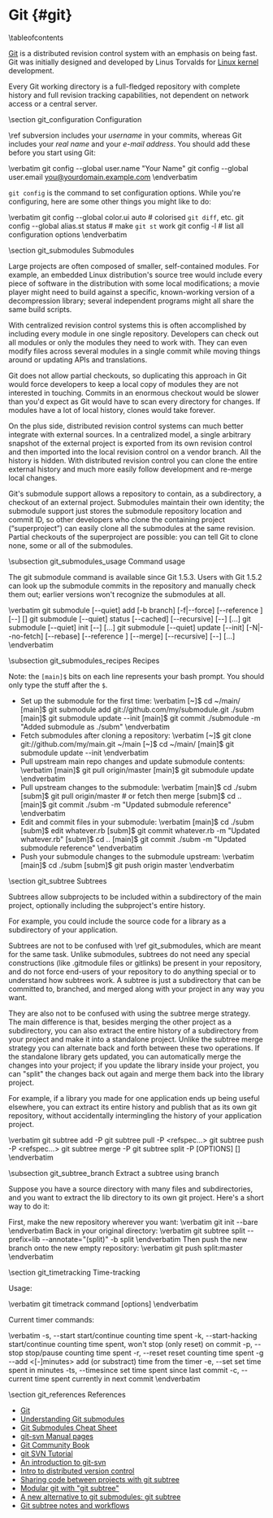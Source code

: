 Git    {#git}
===

\tableofcontents

[Git](http://www.git-scm.com) is a distributed revision control system with an
emphasis on being fast. Git was initially designed and developed by Linus Torvalds
for [Linux kernel](http://www.kernel.org) development.

Every Git working directory is a full-fledged repository with complete history
and full revision tracking capabilities, not dependent on network access or a
central server.

\section git_configuration Configuration

\ref subversion includes your _username_ in your commits, whereas Git includes
your _real name_ and your _e-mail address_. You should add these before you
start using Git:

\verbatim
git config --global user.name "Your Name"
git config --global user.email you@yourdomain.example.com
\endverbatim

`git config` is the command to set configuration options. While you're
configuring, here are some other things you might like to do:

\verbatim
git config --global color.ui auto    # colorised `git diff`, etc.
git config --global alias.st status  # make `git st` work
git config -l                        # list all configuration options
\endverbatim

\section git_submodules Submodules

Large projects are often composed of smaller, self-contained modules. For
example, an embedded Linux distribution's source tree would include every
piece of software in the distribution with some local modifications; a movie
player might need to build against a specific, known-working version of a
decompression library; several independent programs might all share the same
build scripts.

With centralized revision control systems this is often accomplished by including
every module in one single repository. Developers can check out all modules or
only the modules they need to work with. They can even modify files across several
modules in a single commit while moving things around or updating APIs and
translations.

Git does not allow partial checkouts, so duplicating this approach in Git would
force developers to keep a local copy of modules they are not interested in
touching. Commits in an enormous checkout would be slower than you'd expect as
Git would have to scan every directory for changes. If modules have a lot of
local history, clones would take forever.

On the plus side, distributed revision control systems can much better integrate
with external sources. In a centralized model, a single arbitrary snapshot of
the external project is exported from its own revision control and then imported
into the local revision control on a vendor branch. All the history is hidden.
With distributed revision control you can clone the entire external history and
much more easily follow development and re-merge local changes.

Git's submodule support allows a repository to contain, as a subdirectory, a checkout of an external project. Submodules maintain their own identity; the submodule support just stores the submodule repository location and commit ID, so other developers who clone the containing project (“superproject”) can easily clone all the submodules at the same revision. Partial checkouts of the superproject are possible: you can tell Git to clone none, some or all of the submodules.

\subsection git_submodules_usage Command usage

The git submodule command is available since Git 1.5.3. Users with Git 1.5.2 can look up the submodule commits in the repository and manually check them out; earlier versions won't recognize the submodules at all.

\verbatim
  git submodule [--quiet] add [-b branch] [-f|--force]
                [--reference <repository>] [--] <repository> [<path>]
  git submodule [--quiet] status [--cached] [--recursive] [--] [<path>...]
  git submodule [--quiet] init [--] [<path>...]
  git submodule [--quiet] update [--init] [-N|--no-fetch] [--rebase]
                [--reference <repository>] [--merge] [--recursive] [--] [<path>...]
\endverbatim

\subsection git_submodules_recipes Recipes

Note: the `[main]$` bits on each line represents your bash prompt. You should
only type the stuff after the `$`.

 * Set up the submodule for the first time:
\verbatim
 [~]$  cd ~/main/
 [main]$  git submodule add git://github.com/my/submodule.git ./subm
 [main]$  git submodule update --init
 [main]$  git commit ./submodule -m "Added submodule as ./subm"
\endverbatim
 * Fetch submodules after cloning a repository:
\verbatim
 [~]$  git clone git://github.com/my/main.git ~/main
 [~]$  cd ~/main/
 [main]$  git submodule update --init
\endverbatim
 * Pull upstream main repo changes and update submodule contents:
\verbatim
 [main]$  git pull origin/master
 [main]$  git submodule update
\endverbatim
 * Pull upstream changes to the submodule:
\verbatim
 [main]$  cd ./subm
 [subm]$  git pull origin/master   # or fetch then merge
 [subm]$  cd ..
 [main]$  git commit ./subm -m "Updated submodule reference"
\endverbatim
 * Edit and commit files in your submodule:
\verbatim
 [main]$  cd ./subm
 [subm]$  edit whatever.rb
 [subm]$  git commit whatever.rb -m "Updated whatever.rb"
 [subm]$  cd ..
 [main]$  git commit ./subm -m "Updated submodule reference"
\endverbatim
 * Push your submodule changes to the submodule upstream:
\verbatim
 [main]$  cd ./subm
 [subm]$  git push origin master
\endverbatim

\section git_subtree Subtrees

Subtrees allow subprojects to be included within a subdirectory of the main
project, optionally including the subproject's entire history.

For example, you could include the source code for a library as a subdirectory of
your application.

Subtrees are not to be confused with \ref git_submodules, which are meant for the same task.
Unlike submodules, subtrees do not need any special constructions (like .gitmodule
files or gitlinks) be present in your repository, and do not force end-users of
your repository to do anything special or to understand how subtrees work. A
subtree is just a subdirectory that can be committed to, branched, and merged along
with your project in any way you want.

They are also not to be confused with using the subtree merge strategy. The main
difference is that, besides merging the other project as a subdirectory, you can
also extract the entire history of a subdirectory from your project and make it
into a standalone project. Unlike the subtree merge strategy you can alternate back
and forth between these two operations. If the standalone library gets updated, you
can automatically merge the changes into your project; if you update the library
inside your project, you can "split" the changes back out again and merge them back
into the library project.

For example, if a library you made for one application ends up being useful
elsewhere, you can extract its entire history and publish that as its own git
repository, without accidentally intermingling the history of your application
project.

\verbatim
  git subtree add   -P <prefix> <commit>
  git subtree pull  -P <prefix> <repository> <refspec...>
  git subtree push  -P <prefix> <repository> <refspec...>
  git subtree merge -P <prefix> <commit>
  git subtree split -P <prefix> [OPTIONS] [<commit>]
\endverbatim

\subsection git_subtree_branch Extract a subtree using branch

Suppose you have a source directory with many files and subdirectories, and you
want to extract the lib directory to its own git project. Here's a short way to do
it:

First, make the new repository wherever you want:
\verbatim
<go to the new location>
git init --bare
\endverbatim
Back in your original directory:
\verbatim
git subtree split --prefix=lib --annotate="(split)" -b split
\endverbatim
Then push the new branch onto the new empty repository:
\verbatim
git push <new-repo> split:master
\endverbatim

\section git_timetracking Time-tracking

Usage:

\verbatim
git timetrack command [options]
\endverbatim

Current timer commands:

\verbatim
  -s, --start                start/continue counting time spent
  -k, --start-hacking        start/continue counting time spent, won't stop (only reset) on commit
  -p, --stop                 stop/pause counting time spent
  -r, --reset                reset counting time spent
  -g  --add <[-]minutes>     add (or substract) time from the timer
  -e, --set <minutes>        set time spent in minutes
  -ts, --timesince           set time spent since last commit
  -c, --current              time spent currently in next commit
\endverbatim

\section git_references References

 * [Git](http://www.git-scm.com)
 * [Understanding Git submodules](http://speirs.org/blog/2009/5/11/understanding-git-submodules.html)
 * [Git Submodules Cheat Sheet](http://blog.jacius.info/git-submodule-cheat-sheet)
 * [git-svn Manual pages](http://kernel.org/pub/software/scm/git/docs/git-svn.html)
 * [Git Community Book](http://book.git-scm.com)
 * [git SVN Tutorial](http://trac.parrot.org/parrot/wiki/git-svn-tutorial)
 * [An introduction to git-svn](http://utsl.gen.nz/talks/git-svn/intro.html)
 * [Intro to distributed version control](http://betterexplained.com/articles/intro-to-distributed-version-control-illustrated)
 * [Sharing code between projects with git subtree](http://psionides.eu/2010/02/04/sharing-code-between-projects-with-git-subtree)
 * [Modular git with "git subtree"](http://log.pardus.de/2012/08/modular-git-with-git-subtree.html)
 * [A new alternative to git submodules: git subtree](http://apenwarr.ca/log/?m=200904#30)
 * [Git subtree notes and workflows](http://www.tipstank.com/2011/02/21/git-subtree-notes-and-workflows)